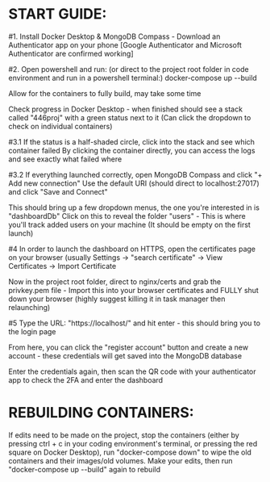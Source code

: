 # **START GUIDE:**

#1.
Install Docker Desktop & MongoDB Compass - Download an Authenticator app on your phone [Google Authenticator and Microsoft Authenticator are confirmed working]

#2.
Open powershell and run: (or direct to the project root folder in code environment and run in a powershell terminal:) docker-compose up --build

Allow for the containers to fully build, may take some time

Check progress in Docker Desktop - when finished should see a stack called "446proj" with a green status next to it
(Can click the dropdown to check on individual containers)

#3.1
If the status is a half-shaded circle, click into the stack and see which container failed
By clicking the container directly, you can access the logs and see exactly what failed where

#3.2
If everything launched correctly, open MongoDB Compass and click "+ Add new connection"
Use the default URI (should direct to localhost:27017) and click "Save and Connect"

This should bring up a few dropdown menus, the one you're interested in is "dashboardDb"
Click on this to reveal the folder "users" - This is where you'll track added users on your machine (It should be empty on the first launch)

#4
In order to launch the dashboard on HTTPS, open the certificates page on your browser (usually Settings -> "search certificate" -> View Certificates -> Import Certificate

Now in the project root folder, direct to nginx/certs and grab the privkey.pem file - Import this into your browser certificates and FULLY shut down your browser (highly suggest killing it in task manager then relaunching)

#5
Type the URL: "https://localhost/" and hit enter - this should bring you to the login page

From here, you can click the "register account" button and create a new account - these credentials will get saved into the MongoDB database

Enter the credentials again, then scan the QR code with your authenticator app to check the 2FA and enter the dashboard

# **REBUILDING CONTAINERS:**

If edits need to be made on the project, stop the containers (either by pressing ctrl + c in your coding environment's terminal, or pressing the red square on Docker Desktop), run "docker-compose down" to wipe the old containers and their images/old volumes. Make your edits, then run "docker-compose up --build" again to rebuild
